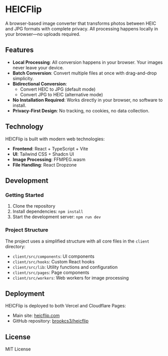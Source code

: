 # HEICFlip

A browser-based image converter that transforms photos between HEIC and JPG formats with complete privacy. All processing happens locally in your browser—no uploads required.

## Features

- **Local Processing**: All conversion happens in your browser. Your images never leave your device.
- **Batch Conversion**: Convert multiple files at once with drag-and-drop simplicity.
- **Bidirectional Conversion**: 
  - Convert HEIC to JPG (default mode)
  - Convert JPG to HEIC (alternative mode)
- **No Installation Required**: Works directly in your browser, no software to install.
- **Privacy-First Design**: No tracking, no cookies, no data collection.

## Technology

HEICFlip is built with modern web technologies:

- **Frontend**: React + TypeScript + Vite
- **UI**: Tailwind CSS + Shadcn UI
- **Image Processing**: FFMPEG.wasm
- **File Handling**: React Dropzone

## Development

### Getting Started

1. Clone the repository
2. Install dependencies: `npm install`
3. Start the development server: `npm run dev`

### Project Structure

The project uses a simplified structure with all core files in the `client` directory:

- `client/src/components`: UI components
- `client/src/hooks`: Custom React hooks
- `client/src/lib`: Utility functions and configuration
- `client/src/pages`: Page components
- `client/src/workers`: Web workers for image processing

## Deployment

HEICFlip is deployed to both Vercel and Cloudflare Pages:

- Main site: [heicflip.com](https://heicflip.com)
- GitHub repository: [brookcs3/heicflip](https://github.com/brookcs3/heicflip)

## License

MIT License
